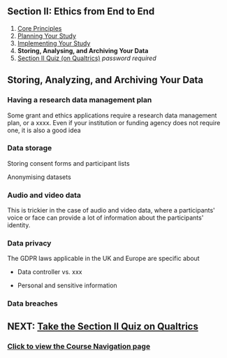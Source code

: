 ## Section II: Ethics from End to End

1. [Core Principles](endto.md)
2. [Planning Your Study](endto-before.md)
3. [Implementing Your Study](endto-during.md)
4. **Storing, Analysing, and Archiving Your Data**
5. [Section II Quiz (on Qualtrics)](https://oxfordeducation.eu.qualtrics.com/jfe/form/SV_bPHRKTydLSyDzRH) *password required*

## Storing, Analyzing, and Archiving Your Data

### Having a research data management plan

Some grant and ethics applications require a research data management plan, or a xxxx. Even if your institution or funding agency does not require one, it is also a good idea

### Data storage

Storing consent forms and participant lists

Anonymising datasets

### Audio and video data

This is trickier in the case of audio and video data, where a participants' voice or face can provide a lot of information about the participants' identity.

### Data privacy

The GDPR laws applicable in the UK and Europe are specific about

- Data controller vs. xxx

- Personal and sensitive information

### Data breaches




## NEXT: [Take the Section II Quiz on Qualtrics](https://oxfordeducation.eu.qualtrics.com/jfe/form/SV_bPHRKTydLSyDzRH)
### [Click to view the Course Navigation page](toc.md)
